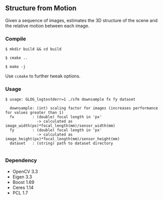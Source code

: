 ## Structure from Motion

Given a sequence of images, estimates the 3D structure of the scene and the relative motion between each image.

### Compile

```
$ mkdir build && cd build
```

```
$ cmake .. 
```

``` 
$ make -j
```

Use ```ccmake``` to further tweak options.

### Usage
```
$ usage: GLOG_logtostderr=1 ./sfm downsample fx fy dataset
                   
  downsample: (int) scaling factor for images (increases performance for values greater than 1)
  fx        : (double) focal length in 'px' 
              -> calculated as image_width(px)*focal_length(mm)/sensor_width(mm)
  fy        : (double) focal length in 'px' 
              -> calculated as image_height(px)*focal_length(mm)/sensor_height(mm)
  dataset   : (string) path to dataset directory
  
```

### Dependency
- OpenCV 3.3
- Eigen 3.3
- Boost 1.69
- Ceres 1.14
- PCL 1.7
